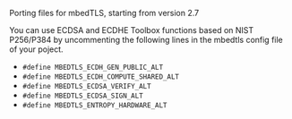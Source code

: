 Porting files for mbedTLS, starting from version 2.7

You can use ECDSA and ECDHE Toolbox functions based on NIST P256/P384 by uncommenting the following lines in the mbedtls config file of your poject.

* `#define MBEDTLS_ECDH_GEN_PUBLIC_ALT`
* `#define MBEDTLS_ECDH_COMPUTE_SHARED_ALT`
* `#define MBEDTLS_ECDSA_VERIFY_ALT`
* `#define MBEDTLS_ECDSA_SIGN_ALT`
* `#define MBEDTLS_ENTROPY_HARDWARE_ALT`
